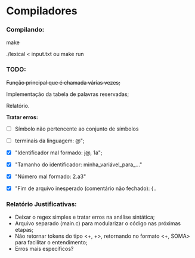 # Compiladores


### Compilando:

make

./lexical < input.txt ou make run


### TODO:

~~Função principal que é chamada várias vezes;~~

Implementação da tabela de palavras reservadas;

Relatório.

**Tratar erros:**
- [ ] Símbolo não pertencente ao conjunto de símbolos
- [ ] terminais da linguagem: @";
- [x] "Identificador mal formado: j@, 1a";
- [x] "Tamanho do identificador: minha_variável_para_..."
- [x] "Número mal formado: 2.a3"
- [x] "Fim de arquivo inesperado (comentário não fechado): {..


### Relatório Justificativas:

* Deixar o regex simples e tratar erros na análise sintática;
* Arquivo separado (main.c) para modularizar o código nas próximas etapas;
* Não retornar tokens do tipo <+, +>, retornando no formato <+, SOMA> para facilitar o entendimento;
* Erros mais específicos?
